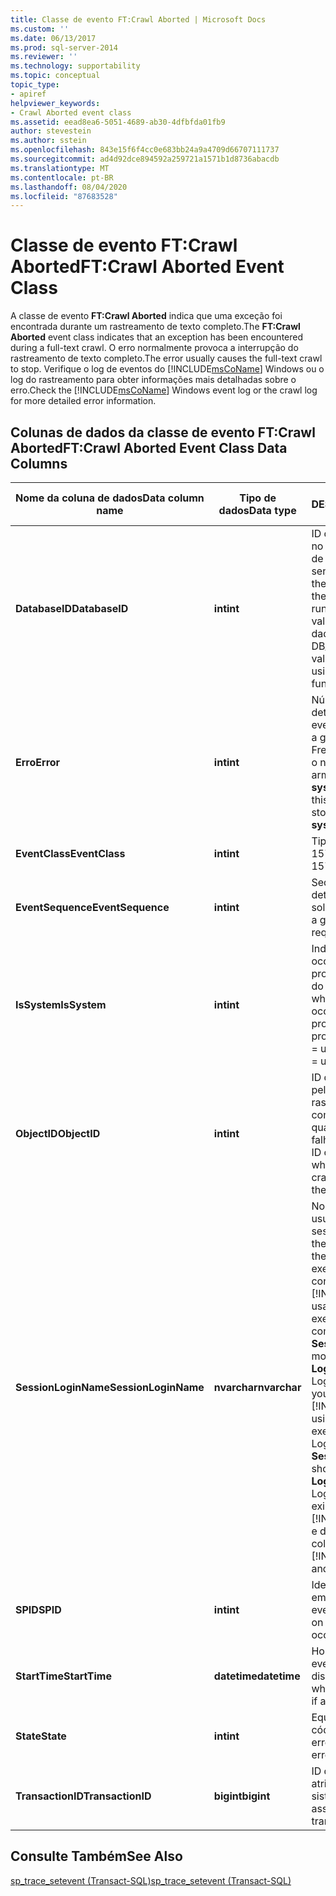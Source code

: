 ```yaml
---
title: Classe de evento FT:Crawl Aborted | Microsoft Docs
ms.custom: ''
ms.date: 06/13/2017
ms.prod: sql-server-2014
ms.reviewer: ''
ms.technology: supportability
ms.topic: conceptual
topic_type:
- apiref
helpviewer_keywords:
- Crawl Aborted event class
ms.assetid: eead8ea6-5051-4689-ab30-4dfbfda01fb9
author: stevestein
ms.author: sstein
ms.openlocfilehash: 843e15f6f4cc0e683bb24a9a4709d66707111737
ms.sourcegitcommit: ad4d92dce894592a259721a1571b1d8736abacdb
ms.translationtype: MT
ms.contentlocale: pt-BR
ms.lasthandoff: 08/04/2020
ms.locfileid: "87683528"
---
```

# <a name="ftcrawl-aborted-event-class"></a><span data-ttu-id="a69c0-102">Classe de evento FT:Crawl Aborted</span><span class="sxs-lookup"><span data-stu-id="a69c0-102">FT:Crawl Aborted Event Class</span></span>
  <span data-ttu-id="a69c0-103">A classe de evento **FT:Crawl Aborted** indica que uma exceção foi encontrada durante um rastreamento de texto completo.</span><span class="sxs-lookup"><span data-stu-id="a69c0-103">The **FT:Crawl Aborted** event class indicates that an exception has been encountered during a full-text crawl.</span></span> <span data-ttu-id="a69c0-104">O erro normalmente provoca a interrupção do rastreamento de texto completo.</span><span class="sxs-lookup"><span data-stu-id="a69c0-104">The error usually causes the full-text crawl to stop.</span></span> <span data-ttu-id="a69c0-105">Verifique o log de eventos do [!INCLUDE[msCoName](../../includes/msconame-md.md)] Windows ou o log do rastreamento para obter informações mais detalhadas sobre o erro.</span><span class="sxs-lookup"><span data-stu-id="a69c0-105">Check the [!INCLUDE[msCoName](../../includes/msconame-md.md)] Windows event log or the crawl log for more detailed error information.</span></span>  
  
## <a name="ftcrawl-aborted-event-class-data-columns"></a><span data-ttu-id="a69c0-106">Colunas de dados da classe de evento FT:Crawl Aborted</span><span class="sxs-lookup"><span data-stu-id="a69c0-106">FT:Crawl Aborted Event Class Data Columns</span></span>  
  
|<span data-ttu-id="a69c0-107">Nome da coluna de dados</span><span class="sxs-lookup"><span data-stu-id="a69c0-107">Data column name</span></span>|<span data-ttu-id="a69c0-108">Tipo de dados</span><span class="sxs-lookup"><span data-stu-id="a69c0-108">Data type</span></span>|<span data-ttu-id="a69c0-109">DESCRIÇÃO</span><span class="sxs-lookup"><span data-stu-id="a69c0-109">Description</span></span>|<span data-ttu-id="a69c0-110">ID da coluna</span><span class="sxs-lookup"><span data-stu-id="a69c0-110">Column ID</span></span>|<span data-ttu-id="a69c0-111">Filtrável</span><span class="sxs-lookup"><span data-stu-id="a69c0-111">Filterable</span></span>|  
|----------------------|---------------|-----------------|---------------|----------------|  
|<span data-ttu-id="a69c0-112">**DatabaseID**</span><span class="sxs-lookup"><span data-stu-id="a69c0-112">**DatabaseID**</span></span>|<span data-ttu-id="a69c0-113">**int**</span><span class="sxs-lookup"><span data-stu-id="a69c0-113">**int**</span></span>|<span data-ttu-id="a69c0-114">ID do banco de dados no qual o rastreamento de texto completo está sendo executado.</span><span class="sxs-lookup"><span data-stu-id="a69c0-114">ID of the database in which the full-text crawl is running.</span></span> <span data-ttu-id="a69c0-115">Determine o valor para um banco de dados usando a função DB_ID.</span><span class="sxs-lookup"><span data-stu-id="a69c0-115">Determine the value for a database by using the DB_ID function.</span></span>|<span data-ttu-id="a69c0-116">3</span><span class="sxs-lookup"><span data-stu-id="a69c0-116">3</span></span>|<span data-ttu-id="a69c0-117">Sim</span><span class="sxs-lookup"><span data-stu-id="a69c0-117">Yes</span></span>|  
|<span data-ttu-id="a69c0-118">**Erro**</span><span class="sxs-lookup"><span data-stu-id="a69c0-118">**Error**</span></span>|<span data-ttu-id="a69c0-119">**int**</span><span class="sxs-lookup"><span data-stu-id="a69c0-119">**int**</span></span>|<span data-ttu-id="a69c0-120">Número de erro de um determinado evento.</span><span class="sxs-lookup"><span data-stu-id="a69c0-120">Error number of a given event.</span></span> <span data-ttu-id="a69c0-121">Frequentemente, esse é o número do erro armazenado na tabela **sysmessages** .</span><span class="sxs-lookup"><span data-stu-id="a69c0-121">Often this is the error number stored in the **sysmessages** table.</span></span>|<span data-ttu-id="a69c0-122">31</span><span class="sxs-lookup"><span data-stu-id="a69c0-122">31</span></span>|<span data-ttu-id="a69c0-123">Sim</span><span class="sxs-lookup"><span data-stu-id="a69c0-123">Yes</span></span>|  
|<span data-ttu-id="a69c0-124">**EventClass**</span><span class="sxs-lookup"><span data-stu-id="a69c0-124">**EventClass**</span></span>|<span data-ttu-id="a69c0-125">**int**</span><span class="sxs-lookup"><span data-stu-id="a69c0-125">**int**</span></span>|<span data-ttu-id="a69c0-126">Tipo de evento = 157.</span><span class="sxs-lookup"><span data-stu-id="a69c0-126">Type of event = 157.</span></span>|<span data-ttu-id="a69c0-127">27</span><span class="sxs-lookup"><span data-stu-id="a69c0-127">27</span></span>|<span data-ttu-id="a69c0-128">Não</span><span class="sxs-lookup"><span data-stu-id="a69c0-128">No</span></span>|  
|<span data-ttu-id="a69c0-129">**EventSequence**</span><span class="sxs-lookup"><span data-stu-id="a69c0-129">**EventSequence**</span></span>|<span data-ttu-id="a69c0-130">**int**</span><span class="sxs-lookup"><span data-stu-id="a69c0-130">**int**</span></span>|<span data-ttu-id="a69c0-131">Sequência de um determinado evento na solicitação.</span><span class="sxs-lookup"><span data-stu-id="a69c0-131">Sequence of a given event within the request.</span></span>|<span data-ttu-id="a69c0-132">51</span><span class="sxs-lookup"><span data-stu-id="a69c0-132">51</span></span>|<span data-ttu-id="a69c0-133">Não</span><span class="sxs-lookup"><span data-stu-id="a69c0-133">No</span></span>|  
|<span data-ttu-id="a69c0-134">**IsSystem**</span><span class="sxs-lookup"><span data-stu-id="a69c0-134">**IsSystem**</span></span>|<span data-ttu-id="a69c0-135">**int**</span><span class="sxs-lookup"><span data-stu-id="a69c0-135">**int**</span></span>|<span data-ttu-id="a69c0-136">Indica se o evento ocorreu em um processo do sistema ou do usuário.</span><span class="sxs-lookup"><span data-stu-id="a69c0-136">Indicates whether the event occurred on a system process or a user process.</span></span> <span data-ttu-id="a69c0-137">1 = sistema, 0 = usuário.</span><span class="sxs-lookup"><span data-stu-id="a69c0-137">1 = system, 0 = user.</span></span>|<span data-ttu-id="a69c0-138">60</span><span class="sxs-lookup"><span data-stu-id="a69c0-138">60</span></span>|<span data-ttu-id="a69c0-139">Sim</span><span class="sxs-lookup"><span data-stu-id="a69c0-139">Yes</span></span>|  
|<span data-ttu-id="a69c0-140">**ObjectID**</span><span class="sxs-lookup"><span data-stu-id="a69c0-140">**ObjectID**</span></span>|<span data-ttu-id="a69c0-141">**int**</span><span class="sxs-lookup"><span data-stu-id="a69c0-141">**int**</span></span>|<span data-ttu-id="a69c0-142">ID do objeto, atribuída pelo sistema, no qual o rastreamento de texto completo era executado quando ocorreu a falha.</span><span class="sxs-lookup"><span data-stu-id="a69c0-142">System-assigned ID of the object on which the full-text crawl is running when the failure occurs.</span></span>|<span data-ttu-id="a69c0-143">22</span><span class="sxs-lookup"><span data-stu-id="a69c0-143">22</span></span>|<span data-ttu-id="a69c0-144">Sim</span><span class="sxs-lookup"><span data-stu-id="a69c0-144">Yes</span></span>|  
|<span data-ttu-id="a69c0-145">**SessionLoginName**</span><span class="sxs-lookup"><span data-stu-id="a69c0-145">**SessionLoginName**</span></span>|<span data-ttu-id="a69c0-146">**nvarchar**</span><span class="sxs-lookup"><span data-stu-id="a69c0-146">**nvarchar**</span></span>|<span data-ttu-id="a69c0-147">Nome de logon do usuário que originou a sessão.</span><span class="sxs-lookup"><span data-stu-id="a69c0-147">Login name of the user who originated the session.</span></span> <span data-ttu-id="a69c0-148">Por exemplo, para se conectar ao [!INCLUDE[ssNoVersion](../../includes/ssnoversion-md.md)] usando o Logon1 e executar uma instrução como Logon2, o **SessionLoginName** mostrará o Logon1 e o **LoginName** mostrará o Logon2.</span><span class="sxs-lookup"><span data-stu-id="a69c0-148">For example, if you connect to [!INCLUDE[ssNoVersion](../../includes/ssnoversion-md.md)] using Login1 and execute a statement as Login2, **SessionLoginName** shows Login1 and **LoginName** shows Login2.</span></span> <span data-ttu-id="a69c0-149">Essa coluna exibe logons do [!INCLUDE[ssNoVersion](../../includes/ssnoversion-md.md)] e do Windows.</span><span class="sxs-lookup"><span data-stu-id="a69c0-149">This column displays both [!INCLUDE[ssNoVersion](../../includes/ssnoversion-md.md)] and Windows logins.</span></span>|<span data-ttu-id="a69c0-150">64</span><span class="sxs-lookup"><span data-stu-id="a69c0-150">64</span></span>|<span data-ttu-id="a69c0-151">Sim</span><span class="sxs-lookup"><span data-stu-id="a69c0-151">Yes</span></span>|  
|<span data-ttu-id="a69c0-152">**SPID**</span><span class="sxs-lookup"><span data-stu-id="a69c0-152">**SPID**</span></span>|<span data-ttu-id="a69c0-153">**int**</span><span class="sxs-lookup"><span data-stu-id="a69c0-153">**int**</span></span>|<span data-ttu-id="a69c0-154">Identificação da sessão em que ocorreu o evento.</span><span class="sxs-lookup"><span data-stu-id="a69c0-154">ID of the session on which the event occurred.</span></span>|<span data-ttu-id="a69c0-155">12</span><span class="sxs-lookup"><span data-stu-id="a69c0-155">12</span></span>|<span data-ttu-id="a69c0-156">Sim</span><span class="sxs-lookup"><span data-stu-id="a69c0-156">Yes</span></span>|  
|<span data-ttu-id="a69c0-157">**StartTime**</span><span class="sxs-lookup"><span data-stu-id="a69c0-157">**StartTime**</span></span>|<span data-ttu-id="a69c0-158">**datetime**</span><span class="sxs-lookup"><span data-stu-id="a69c0-158">**datetime**</span></span>|<span data-ttu-id="a69c0-159">Hora de início do evento, se disponível.</span><span class="sxs-lookup"><span data-stu-id="a69c0-159">Time at which the event started, if available.</span></span>|<span data-ttu-id="a69c0-160">14</span><span class="sxs-lookup"><span data-stu-id="a69c0-160">14</span></span>|<span data-ttu-id="a69c0-161">Sim</span><span class="sxs-lookup"><span data-stu-id="a69c0-161">Yes</span></span>|  
|<span data-ttu-id="a69c0-162">**State**</span><span class="sxs-lookup"><span data-stu-id="a69c0-162">**State**</span></span>|<span data-ttu-id="a69c0-163">**int**</span><span class="sxs-lookup"><span data-stu-id="a69c0-163">**int**</span></span>|<span data-ttu-id="a69c0-164">Equivalente a um código de estado de erro.</span><span class="sxs-lookup"><span data-stu-id="a69c0-164">Equivalent to an error state code.</span></span>|<span data-ttu-id="a69c0-165">30</span><span class="sxs-lookup"><span data-stu-id="a69c0-165">30</span></span>|<span data-ttu-id="a69c0-166">Sim</span><span class="sxs-lookup"><span data-stu-id="a69c0-166">Yes</span></span>|  
|<span data-ttu-id="a69c0-167">**TransactionID**</span><span class="sxs-lookup"><span data-stu-id="a69c0-167">**TransactionID**</span></span>|<span data-ttu-id="a69c0-168">**bigint**</span><span class="sxs-lookup"><span data-stu-id="a69c0-168">**bigint**</span></span>|<span data-ttu-id="a69c0-169">ID da transação atribuída pelo sistema.</span><span class="sxs-lookup"><span data-stu-id="a69c0-169">System-assigned ID of the transaction.</span></span>|<span data-ttu-id="a69c0-170">4</span><span class="sxs-lookup"><span data-stu-id="a69c0-170">4</span></span>|<span data-ttu-id="a69c0-171">Sim</span><span class="sxs-lookup"><span data-stu-id="a69c0-171">Yes</span></span>|  
  
## <a name="see-also"></a><span data-ttu-id="a69c0-172">Consulte Também</span><span class="sxs-lookup"><span data-stu-id="a69c0-172">See Also</span></span>  
 [<span data-ttu-id="a69c0-173">sp_trace_setevent &#40;Transact-SQL&#41;</span><span class="sxs-lookup"><span data-stu-id="a69c0-173">sp_trace_setevent &#40;Transact-SQL&#41;</span></span>](/sql/relational-databases/system-stored-procedures/sp-trace-setevent-transact-sql)  
  
  
